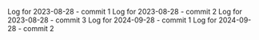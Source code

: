 Log for 2023-08-28 - commit 1
Log for 2023-08-28 - commit 2
Log for 2023-08-28 - commit 3
Log for 2024-09-28 - commit 1
Log for 2024-09-28 - commit 2
